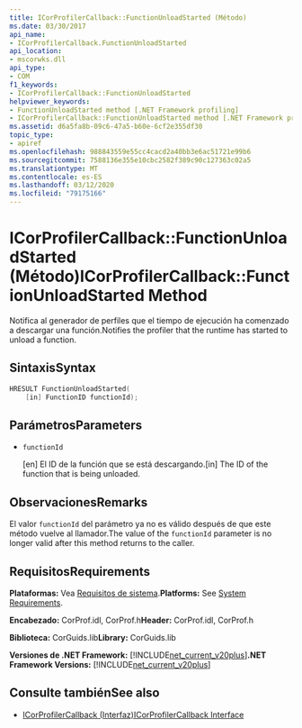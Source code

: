 ```yaml
---
title: ICorProfilerCallback::FunctionUnloadStarted (Método)
ms.date: 03/30/2017
api_name:
- ICorProfilerCallback.FunctionUnloadStarted
api_location:
- mscorwks.dll
api_type:
- COM
f1_keywords:
- ICorProfilerCallback::FunctionUnloadStarted
helpviewer_keywords:
- FunctionUnloadStarted method [.NET Framework profiling]
- ICorProfilerCallback::FunctionUnloadStarted method [.NET Framework profiling]
ms.assetid: d6a5fa8b-09c6-47a5-b60e-6cf2e355df30
topic_type:
- apiref
ms.openlocfilehash: 988843559e55cc4cacd2a40bb3e6ac51721e99b6
ms.sourcegitcommit: 7588136e355e10cbc2582f389c90c127363c02a5
ms.translationtype: MT
ms.contentlocale: es-ES
ms.lasthandoff: 03/12/2020
ms.locfileid: "79175166"
---
```

# <a name="icorprofilercallbackfunctionunloadstarted-method"></a><span data-ttu-id="ef18e-102">ICorProfilerCallback::FunctionUnloadStarted (Método)</span><span class="sxs-lookup"><span data-stu-id="ef18e-102">ICorProfilerCallback::FunctionUnloadStarted Method</span></span>
<span data-ttu-id="ef18e-103">Notifica al generador de perfiles que el tiempo de ejecución ha comenzado a descargar una función.</span><span class="sxs-lookup"><span data-stu-id="ef18e-103">Notifies the profiler that the runtime has started to unload a function.</span></span>  
  
## <a name="syntax"></a><span data-ttu-id="ef18e-104">Sintaxis</span><span class="sxs-lookup"><span data-stu-id="ef18e-104">Syntax</span></span>  
  
```cpp  
HRESULT FunctionUnloadStarted(  
    [in] FunctionID functionId);
```  
  
## <a name="parameters"></a><span data-ttu-id="ef18e-105">Parámetros</span><span class="sxs-lookup"><span data-stu-id="ef18e-105">Parameters</span></span>

- `functionId`

  <span data-ttu-id="ef18e-106">\[en] El ID de la función que se está descargando.</span><span class="sxs-lookup"><span data-stu-id="ef18e-106">\[in] The ID of the function that is being unloaded.</span></span>

## <a name="remarks"></a><span data-ttu-id="ef18e-107">Observaciones</span><span class="sxs-lookup"><span data-stu-id="ef18e-107">Remarks</span></span>  
 <span data-ttu-id="ef18e-108">El valor `functionId` del parámetro ya no es válido después de que este método vuelve al llamador.</span><span class="sxs-lookup"><span data-stu-id="ef18e-108">The value of the `functionId` parameter is no longer valid after this method returns to the caller.</span></span>  
  
## <a name="requirements"></a><span data-ttu-id="ef18e-109">Requisitos</span><span class="sxs-lookup"><span data-stu-id="ef18e-109">Requirements</span></span>  
 <span data-ttu-id="ef18e-110">**Plataformas:** Vea [Requisitos de sistema](../../../../docs/framework/get-started/system-requirements.md).</span><span class="sxs-lookup"><span data-stu-id="ef18e-110">**Platforms:** See [System Requirements](../../../../docs/framework/get-started/system-requirements.md).</span></span>  
  
 <span data-ttu-id="ef18e-111">**Encabezado:** CorProf.idl, CorProf.h</span><span class="sxs-lookup"><span data-stu-id="ef18e-111">**Header:** CorProf.idl, CorProf.h</span></span>  
  
 <span data-ttu-id="ef18e-112">**Biblioteca:** CorGuids.lib</span><span class="sxs-lookup"><span data-stu-id="ef18e-112">**Library:** CorGuids.lib</span></span>  
  
 <span data-ttu-id="ef18e-113">**Versiones de .NET Framework:** [!INCLUDE[net_current_v20plus](../../../../includes/net-current-v20plus-md.md)]</span><span class="sxs-lookup"><span data-stu-id="ef18e-113">**.NET Framework Versions:** [!INCLUDE[net_current_v20plus](../../../../includes/net-current-v20plus-md.md)]</span></span>  
  
## <a name="see-also"></a><span data-ttu-id="ef18e-114">Consulte también</span><span class="sxs-lookup"><span data-stu-id="ef18e-114">See also</span></span>

- [<span data-ttu-id="ef18e-115">ICorProfilerCallback (Interfaz)</span><span class="sxs-lookup"><span data-stu-id="ef18e-115">ICorProfilerCallback Interface</span></span>](icorprofilercallback-interface.md)
